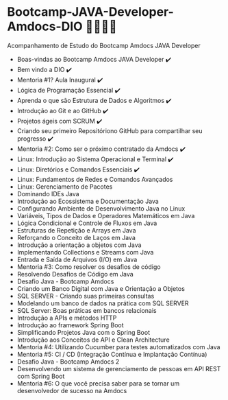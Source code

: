 # Bootcamp-JAVA-Developer-Amdocs-DIO 🧡🧡🧡🧡
Acompanhamento de Estudo do Bootcamp Amdocs JAVA Developer

- Boas-vindas ao Bootcamp Amdocs JAVA Developer ✔️
- Bem vindo a DIO ✔️
- Mentoria #1? Aula Inaugural ✔️
- Lógica de Programação Essencial ✔️
- Aprenda o que são Estrutura de Dados e Algoritmos ✔️
- Introdução ao Git e ao GitHub ✔️
- Projetos ágeis com SCRUM ✔️
- Criando seu primeiro Repositóriono GitHub para compartilhar seu progresso ✔️
- Mentoria #2: Como ser o próximo contratado da Amdocs ✔️
- Linux: Introdução ao Sistema Operacional e Terminal ✔️
- Linux: Diretórios e Comandos Essenciais ✔️
- Linux: Fundamentos de Redes e Comandos Avançados
- Linux: Gerenciamento de Pacotes
- Dominando IDEs Java
- Introdução ao Ecossistema e Documentação Java
- Configurando Ambiente de Desenvolvimento Java no Linux
- Variáveis, Tipos de Dados e Operadores Matemáticos em Java
- Lógica Condicional e Controle de Fluxos em Java
- Estruturas de Repetição e Arrays em Java
- Reforçando o Conceito de Laços em Java
- Introdução a orientação a objetos com Java
- Implementando Collections e Streams com Java
- Entrada e Saída de Arquivos (I/O) em Java
- Mentoria #3: Como resolver os desafios de código
- Resolvendo Desafios de Código em Java
- Desafio Java - Bootcamp Amdocs
- Criando um Banco Digital com Java e Orientação a Objetos
- SQL SERVER - Criando suas primeiras consultas
- Modelando um banco de dados na prática com SQL SERVER
- SQL Server: Boas práticas em bancos relacionais
- Introdução a APIs e métodos HTTP
- Introdução ao framework Spring Boot
- Simplificando Projetos Java com o Spring Boot
- Introdução aos Conceitos de API e Clean Architecture
- Mentoria #4: Utilizando Cucumber para testes automatizados com Java
- Mentoria #5: CI / CD (Integração Contínua e Implantação Contínua)
- Desafio Java - Bootcamp Amdocs 2
- Desenvolvendo um sistema de gerenciamento de pessoas em API REST com Spring Boot
- Mentoria #6: O que você precisa saber para se tornar um desenvolvedor de sucesso na Amdocs
